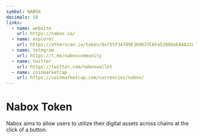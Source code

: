 ```yaml
---
symbol: NABOX
decimals: 18
links:
  - name: website
    url: https://nabox.io/
  - name: explorer
    url: https://etherscan.io/token/0x755f34709E369D37C6Fa52808aE84A32007d1155
  - name: telegram
    url: https://t.me/naboxcommunity
  - name: twitter
    url: https://twitter.com/naboxwallet
  - name: coinmarketcap
    url: https://coinmarketcap.com/currencies/nabox/
---
```


# Nabox Token

Nabox aims to allow users to utilize their digital assets across chains at the click of a button.
